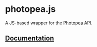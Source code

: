 # photopea.js
A JS-based wrapper for the [Photopea API](https://www.photopea.com/api/).

## [Documentation](https://github.com/yikuansun/photopeaapi/wiki)
